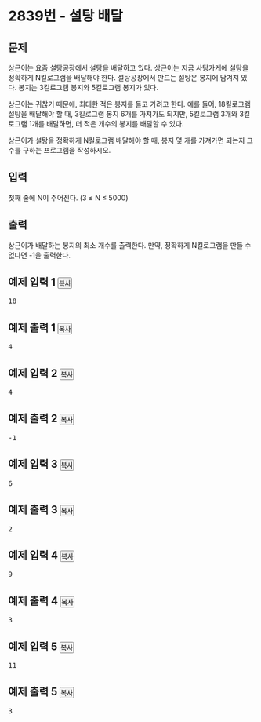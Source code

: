 <div class="col-md-12">
			<div class="page-header">
				<h1><span class="printable">2839번 - </span><span id="problem_title">설탕 배달</span>
				<span class="label-success problem-label"></span><span class="label-primary problem-label"></span><span class="label-default problem-label"></span><span class="label-purple problem-label"></span>				
		</div>
<div id="problem-body">
			<div class="col-md-12">
				<section id="description" class="problem-section">
				<div class="headline">
				<h2>문제</h2>
				</div>
				<div id="problem_description" class="problem-text">
				<p>상근이는 요즘 설탕공장에서 설탕을 배달하고 있다. 상근이는 지금 사탕가게에 설탕을 정확하게 N킬로그램을 배달해야 한다. 설탕공장에서 만드는 설탕은 봉지에 담겨져 있다. 봉지는 3킬로그램 봉지와 5킬로그램 봉지가 있다.</p>
<p>상근이는 귀찮기 때문에, 최대한 적은 봉지를 들고 가려고 한다. 예를 들어, 18킬로그램 설탕을 배달해야 할 때, 3킬로그램 봉지 6개를 가져가도 되지만, 5킬로그램 3개와 3킬로그램 1개를 배달하면, 더 적은 개수의 봉지를 배달할 수 있다.</p>
<p>상근이가 설탕을 정확하게 N킬로그램 배달해야 할 때, 봉지 몇 개를 가져가면 되는지 그 수를 구하는 프로그램을 작성하시오.</p>
				</div>
				</section>
			</div>
										<div class="col-md-12">
					<section id="input" class="problem-section">
					<div class="headline">
					<h2>입력</h2>
					</div>
					<div id="problem_input" class="problem-text">
					<p>첫째 줄에 N이 주어진다. (3 ≤ N ≤ 5000)</p>
					</div>
					</section>
				</div>
				<div class="col-md-12">
					<section id="output" class="problem-section">
					<div class="headline">
					<h2>출력</h2>
					</div>
					<div id="problem_output" class="problem-text">
					<p>상근이가 배달하는 봉지의 최소 개수를 출력한다. 만약, 정확하게 N킬로그램을 만들 수 없다면 -1을 출력한다.</p>
					</div>
					</section>
				</div>
						<div class="col-md-12">
			<section id="limit" style="display:none;" class="problem-section">
			<div class="headline">
			<h2>제한</h2>
			</div>
			<div id="problem_limit" class="problem-text">
						</div>
			</section>
			</div>
																	<div class="col-md-12">
				<div class="row">
					<div class="col-md-6">
						<section id="sampleinput1">
						<div class="headline">
						<h2>예제 입력 1
							<button type="button" class="btn btn-link copy-button" style="padding: 0px;" data-clipboard-target="#sample-input-1">복사</button>
						</h2>
						</div>
						<pre class="sampledata" id="sample-input-1">18
</pre>
						</section>
					</div>
					<div class="col-md-6">
						<section id="sampleoutput1">
						<div class="headline">
						<h2>예제 출력 1
							<button type="button" class="btn btn-link copy-button" style="padding: 0px;" data-clipboard-target="#sample-output-1">복사</button>
						</h2>
						</div>
						<pre class="sampledata" id="sample-output-1">4
</pre>
						</section>
					</div>
									</div>
				</div>
								<div class="col-md-12">
				<div class="row">
					<div class="col-md-6">
						<section id="sampleinput2">
						<div class="headline">
						<h2>예제 입력 2
							<button type="button" class="btn btn-link copy-button" style="padding: 0px;" data-clipboard-target="#sample-input-2">복사</button>
						</h2>
						</div>
						<pre class="sampledata" id="sample-input-2">4
</pre>
						</section>
					</div>
					<div class="col-md-6">
						<section id="sampleoutput2">
						<div class="headline">
						<h2>예제 출력 2
							<button type="button" class="btn btn-link copy-button" style="padding: 0px;" data-clipboard-target="#sample-output-2">복사</button>
						</h2>
						</div>
						<pre class="sampledata" id="sample-output-2">-1
</pre>
						</section>
					</div>
									</div>
				</div>
								<div class="col-md-12">
				<div class="row">
					<div class="col-md-6">
						<section id="sampleinput3">
						<div class="headline">
						<h2>예제 입력 3
							<button type="button" class="btn btn-link copy-button" style="padding: 0px;" data-clipboard-target="#sample-input-3">복사</button>
						</h2>
						</div>
						<pre class="sampledata" id="sample-input-3">6
</pre>
						</section>
					</div>
					<div class="col-md-6">
						<section id="sampleoutput3">
						<div class="headline">
						<h2>예제 출력 3
							<button type="button" class="btn btn-link copy-button" style="padding: 0px;" data-clipboard-target="#sample-output-3">복사</button>
						</h2>
						</div>
						<pre class="sampledata" id="sample-output-3">2
</pre>
						</section>
					</div>
									</div>
				</div>
								<div class="col-md-12">
				<div class="row">
					<div class="col-md-6">
						<section id="sampleinput4">
						<div class="headline">
						<h2>예제 입력 4
							<button type="button" class="btn btn-link copy-button" style="padding: 0px;" data-clipboard-target="#sample-input-4">복사</button>
						</h2>
						</div>
						<pre class="sampledata" id="sample-input-4">9
</pre>
						</section>
					</div>
					<div class="col-md-6">
						<section id="sampleoutput4">
						<div class="headline">
						<h2>예제 출력 4
							<button type="button" class="btn btn-link copy-button" style="padding: 0px;" data-clipboard-target="#sample-output-4">복사</button>
						</h2>
						</div>
						<pre class="sampledata" id="sample-output-4">3
</pre>
						</section>
					</div>
									</div>
				</div>
								<div class="col-md-12">
				<div class="row">
					<div class="col-md-6">
						<section id="sampleinput5">
						<div class="headline">
						<h2>예제 입력 5
							<button type="button" class="btn btn-link copy-button" style="padding: 0px;" data-clipboard-target="#sample-input-5">복사</button>
						</h2>
						</div>
						<pre class="sampledata" id="sample-input-5">11
</pre>
						</section>
					</div>
					<div class="col-md-6">
						<section id="sampleoutput5">
						<div class="headline">
						<h2>예제 출력 5
							<button type="button" class="btn btn-link copy-button" style="padding: 0px;" data-clipboard-target="#sample-output-5">복사</button>
						</h2>
						</div>
						<pre class="sampledata" id="sample-output-5">3
</pre>
						</section>
					</div>
									</div>
				</div>
										<div class="col-md-12">
				<section id="hint" style="display: none;" class="problem-section">
				<div class="headline">
				<h2>힌트</h2>
				</div>
				<div id="problem_hint" class="problem-text">
				</div>
				</section>
			</div>
							<div style="display: none;">
				</div>
								</div>
